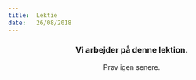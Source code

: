 ```yaml
---
title:  Lektie
date:   26/08/2018
---
```


### <center>Vi arbejder på denne lektion.</center>
<center>Prøv igen senere.</center>